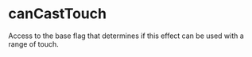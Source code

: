 # canCastTouch

Access to the base flag that determines if this effect can be used with a range of touch.
